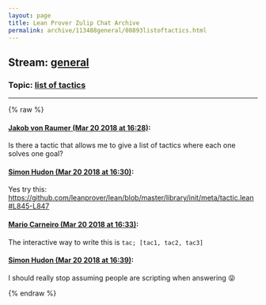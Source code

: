 ```yaml
---
layout: page
title: Lean Prover Zulip Chat Archive 
permalink: archive/113488general/08893listoftactics.html
---
```


## Stream: [general](index.html)
### Topic: [list of tactics](08893listoftactics.html)

---


{% raw %}
#### [ Jakob von Raumer (Mar 20 2018 at 16:28)](https://leanprover.zulipchat.com/#narrow/stream/113488-general/topic/list%20of%20tactics/near/123967762):
Is there a tactic that allows me to give a list of tactics where each one solves one goal?

#### [ Simon Hudon (Mar 20 2018 at 16:30)](https://leanprover.zulipchat.com/#narrow/stream/113488-general/topic/list%20of%20tactics/near/123967842):
Yes try this: https://github.com/leanprover/lean/blob/master/library/init/meta/tactic.lean#L845-L847

#### [ Mario Carneiro (Mar 20 2018 at 16:33)](https://leanprover.zulipchat.com/#narrow/stream/113488-general/topic/list%20of%20tactics/near/123967976):
The interactive way to write this is `tac; [tac1, tac2, tac3]`

#### [ Simon Hudon (Mar 20 2018 at 16:39)](https://leanprover.zulipchat.com/#narrow/stream/113488-general/topic/list%20of%20tactics/near/123968190):
I should really stop assuming people are scripting when answering :stuck_out_tongue_closed_eyes:


{% endraw %}
